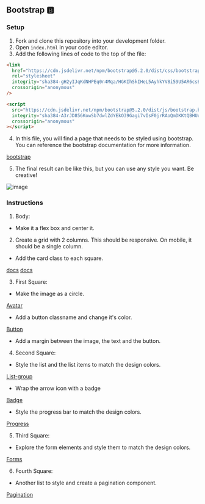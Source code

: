 ## Bootstrap 🅱️

### Setup

1. Fork and clone this repository into your development folder.
2. Open `index.html` in your code editor.
3. Add the following lines of code to the top of the file:

```html
<link
  href="https://cdn.jsdelivr.net/npm/bootstrap@5.2.0/dist/css/bootstrap.min.css"
  rel="stylesheet"
  integrity="sha384-gH2yIJqKdNHPEq0n4Mqa/HGKIhSkIHeL5AyhkYV8i59U5AR6csBvApHHNl/vI1Bx"
  crossorigin="anonymous"
/>

<script
  src="https://cdn.jsdelivr.net/npm/bootstrap@5.2.0/dist/js/bootstrap.bundle.min.js"
  integrity="sha384-A3rJD856KowSb7dwlZdYEkO39Gagi7vIsF0jrRAoQmDKKtQBHUuLZ9AsSv4jD4Xa"
  crossorigin="anonymous"
></script>
```

4. In this file, you will find a page that needs to be styled using bootstrap. You can reference the bootstrap documentation for more information.

[bootstrap](https://getbootstrap.com/docs/)

5. The final result can be like this, but you can use any style you want. Be creative!

![image](https://i.imgur.com/ePTxbPL.png)

### Instructions

1. Body:

- Make it a flex box and center it.

2. Create a grid with 2 columns. This should be responsive. On mobile, it should be a single column.

- Add the card class to each square.

[docs](https://getbootstrap.com/docs/5.2/layout/grid/)
[docs](https://getbootstrap.com/docs/5.2/components/card/)

3. First Square:

- Make the image as a circle.

[Avatar](https://mdbootstrap.com/docs/standard/extended/avatar/)


- Add a button classname and change it's color.

[Button](https://getbootstrap.com/docs/5.2/components/buttons/)


- Add a margin between the image, the text and the button.

4. Second Square:

- Style the list and the list items to match the design colors.

[List-group](https://getbootstrap.com/docs/5.2/components/list-group/)

- Wrap the arrow icon with a badge

[Badge](https://getbootstrap.com/docs/5.2/components/badge/)

- Style the progress bar to match the design colors.

[Progress](https://getbootstrap.com/docs/5.2/components/progress/)

5. Third Square:

- Explore the form elements and style them to match the design colors.

[Forms](https://getbootstrap.com/docs/5.2/components/forms/)

6. Fourth Square:

- Another list to style and create a pagination component.

[Pagination](https://getbootstrap.com/docs/5.2/components/pagination/)
